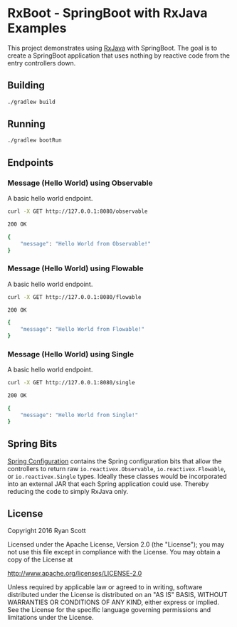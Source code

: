 RxBoot - SpringBoot with RxJava Examples
===
This project demonstrates using [RxJava](https://github.com/ReactiveX/RxJava) with SpringBoot. The goal is to create a SpringBoot application that uses nothing by reactive code from the entry controllers down.

## Building
```bash
./gradlew build
```

## Running
```bash
./gradlew bootRun
```

## Endpoints

### Message (Hello World) using Observable
A basic hello world endpoint.
```bash
curl -X GET http://127.0.0.1:8080/observable

200 OK

{
    "message": "Hello World from Observable!"
}
```

### Message (Hello World) using Flowable
A basic hello world endpoint.
```bash
curl -X GET http://127.0.0.1:8080/flowable

200 OK

{
    "message": "Hello World from Flowable!"
}
```

### Message (Hello World) using Single
A basic hello world endpoint.
```bash
curl -X GET http://127.0.0.1:8080/single

200 OK

{
    "message": "Hello World from Single!"
}
```

## Spring Bits
[Spring Configuration](src/main/java/io/expanse/rxboot/config) contains the Spring configuration bits that allow the 
controllers to return raw `io.reactivex.Observable`, `io.reactivex.Flowable`, or `io.reactivex.Single` types. Ideally these classes would be incorporated into an external JAR that 
each Spring application could use. Thereby reducing the code to simply RxJava only.

## License
Copyright 2016 Ryan Scott

Licensed under the Apache License, Version 2.0 (the "License"); you may not use this file except in compliance with the License. You may obtain a copy of the License at

http://www.apache.org/licenses/LICENSE-2.0

Unless required by applicable law or agreed to in writing, software distributed under the License is distributed on an "AS IS" BASIS, WITHOUT WARRANTIES OR CONDITIONS OF ANY KIND, either express or implied. See the License for the specific language governing permissions and limitations under the License.
